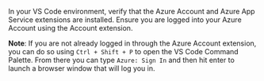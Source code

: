 In your VS Code environment, verify that the Azure Account and Azure App Service extensions are installed.  Ensure you are logged into your Azure Account using the Account extension.

**Note**: If you are not already logged in through the Azure Account extension, you can do so using `Ctrl + Shift + P` to open the VS Code Command Palette.  From there you can type `Azure: Sign In` and then hit enter to launch a browser window that will log you in.